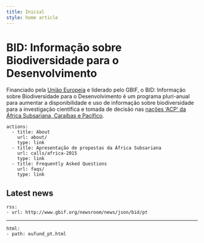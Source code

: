 ```yaml
---
title: Inicial
style: home article
---
```

BID: Informação sobre Biodiversidade para o Desenvolvimento
===================

Financiado pela [União Europeia](http://europa.eu) e liderado pelo GBIF, o BID: Informação sobre Biodiversidade para o Desenvolvimento é um programa pluri-anual para aumentar a disponibilidade e uso de informação sobre biodiversidade para a investigação científica e tomada de decisão nas [nações ‘ACP’ da África Subsariana, Caraíbas e Pacífico](https://ec.europa.eu/europeaid/regions/african-caribbean-and-pacific-acp-region_en).


```styledYaml
actions:
  - title: About
    url: about/
    type: link
  - title: Apresentação de propostas da África Subsariana
    url: calls/africa-2015
    type: link
  - title: Frequently Asked Questions
    url: faqs/
    type: link
```

Latest news
-------------------

```styledYaml
rss:
- url: http://www.gbif.org/newsroom/news/json/bid/pt
```



------

```styledYaml
html:
- path: eufund_pt.html
```